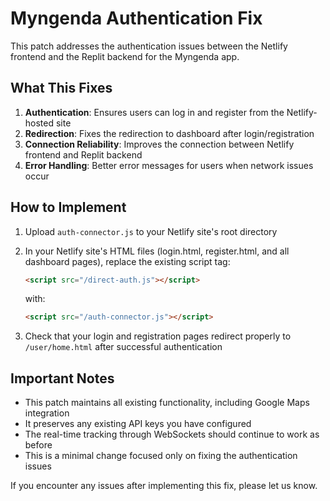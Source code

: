 # Myngenda Authentication Fix

This patch addresses the authentication issues between the Netlify frontend and the Replit backend for the Myngenda app.

## What This Fixes

1. **Authentication**: Ensures users can log in and register from the Netlify-hosted site
2. **Redirection**: Fixes the redirection to dashboard after login/registration
3. **Connection Reliability**: Improves the connection between Netlify frontend and Replit backend
4. **Error Handling**: Better error messages for users when network issues occur

## How to Implement

1. Upload `auth-connector.js` to your Netlify site's root directory
2. In your Netlify site's HTML files (login.html, register.html, and all dashboard pages), replace the existing script tag:
   ```html
   <script src="/direct-auth.js"></script>
   ```
   with:
   ```html
   <script src="/auth-connector.js"></script>
   ```

3. Check that your login and registration pages redirect properly to `/user/home.html` after successful authentication

## Important Notes

- This patch maintains all existing functionality, including Google Maps integration
- It preserves any existing API keys you have configured
- The real-time tracking through WebSockets should continue to work as before
- This is a minimal change focused only on fixing the authentication issues

If you encounter any issues after implementing this fix, please let us know.